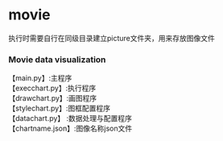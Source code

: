 # movie
执行时需要自行在同级目录建立picture文件夹，用来存放图像文件
 ### Movie data visualization
 
【main.py】:主程序  
【execchart.py】:执行程序  
【drawchart.py】:画图程序  
【stylechart.py】:图框配置程序  
【datachart.py】 :数据处理与配置程序  
【chartname.json】:图像名称json文件  

